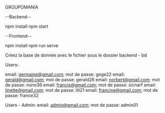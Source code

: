 GROUPOMANIA

--Backend--

npm install
npm start

--Frontend--

npm install
npm run serve


Créez la base de donnée avec le fichier sous le dossier backend - bd

Users:

email: germaine@gmail.com; mot de passe:  gege22
email: gerald@gmail.com; mot de passe:  gerald26
email: norbert@gmail.com; mot de passe:  nono36
email: francis@gmail.com; mot de passe:  sicnarf
email: linette@gmail.com; mot de passe:  lili21
email: francine@gmail.com; mot de passe:  france32

Users - Admin:
email: admin@gmail.com; mot de passe: admin01